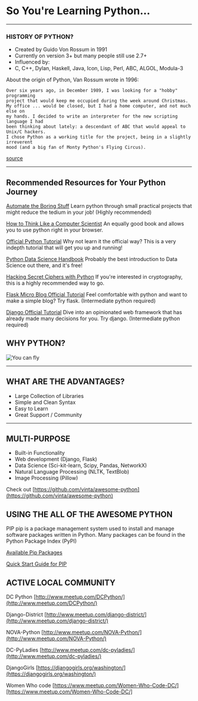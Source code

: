 # So You're Learning Python...

***

### HISTORY OF PYTHON?

* Created by Guido Von Rossum in 1991
* Currently on version 3+ but many people still use 2.7+
* Influenced by:
* C, C++, Dylan, Haskell, Java, Icon, Lisp, Perl, ABC, ALGOL, Modula-3

About the origin of Python, Van Rossum wrote in 1996:

    Over six years ago, in December 1989, I was looking for a "hobby" programming
    project that would keep me occupied during the week around Christmas.
    My office ... would be closed, but I had a home computer, and not much else on
    my hands. I decided to write an interpreter for the new scripting language I had
    been thinking about lately: a descendant of ABC that would appeal to Unix/C hackers.
    I chose Python as a working title for the project, being in a slightly irreverent
    mood (and a big fan of Monty Python's Flying Circus).

[source](https://en.wikipedia.org/wiki/Python)

****

## Recommended Resources for Your Python Journey

[Automate the Boring Stuff](https://automatetheboringstuff.com/)
Learn python through small practical projects that might reduce the tedium in your job! (Highly recommended)

[How to Think Like a Computer Scientist](http://interactivepython.org/runestone/static/thinkcspy/index.html)
An equally good book and allows you to use python right in your browser.

[Official Python Tutorial](https://docs.python.org/3/tutorial/)
Why not learn it the official way? This is a very indepth tutorial that will get you up and running!

[Python Data Science Handbook](https://jakevdp.github.io/PythonDataScienceHandbook/)
Probably the best introduction to Data Science out there, and it's free!

[Hacking Secret Ciphers with Python](http://inventwithpython.com/hacking/)
If you're interested in cryptography, this is a highly recommended way to go.

[Flask Micro Blog Official Tutorial](http://flask.pocoo.org/docs/0.11/tutorial/)
Feel comfortable with python and want to make a simple blog? Try flask. (Intermediate python required)

[Django Official Tutorial](https://docs.djangoproject.com/en/1.10/intro/)
Dive into an opinionated web framework that has already made many decisions for you. Try django.  (Intermediate python required)



## WHY PYTHON?

![You can fly](https://imgs.xkcd.com/comics/python.png)

***

## WHAT ARE THE ADVANTAGES?

* Large Collection of Libraries
* Simple and Clean Syntax
* Easy to Learn
* Great Support / Community

***

## MULTI-PURPOSE

* Built-in Functionality
* Web development (Django, Flask)
* Data Science (Sci-kit-learn, Scipy, Pandas, NetworkX)
* Natural Language Processing (NLTK, TextBlob)
* Image Processing (Pillow)

Check out [https://github.com/vinta/awesome-python](https://github.com/vinta/awesome-python)


## USING THE ALL OF THE AWESOME PYTHON

PIP
pip is a package management system used to install and manage software packages written in Python. Many packages can be found in the Python Package Index (PyPI)

[Available Pip Packages](https://pypi.python.org/pypi)

[Quick Start Guide for PIP](https://pip.pypa.io/en/latest/quickstart/)


## ACTIVE LOCAL COMMUNITY

DC Python
[http://www.meetup.com/DCPython/](http://www.meetup.com/DCPython/)

Django-District
[http://www.meetup.com/django-district/](http://www.meetup.com/django-district/)

NOVA-Python
[http://www.meetup.com/NOVA-Python/](http://www.meetup.com/NOVA-Python/)

DC-PyLadies
[http://www.meetup.com/dc-pyladies/](http://www.meetup.com/dc-pyladies/)

DjangoGirls
[https://djangogirls.org/washington/](https://djangogirls.org/washington/)

Women Who code
[https://www.meetup.com/Women-Who-Code-DC/][https://www.meetup.com/Women-Who-Code-DC/]
